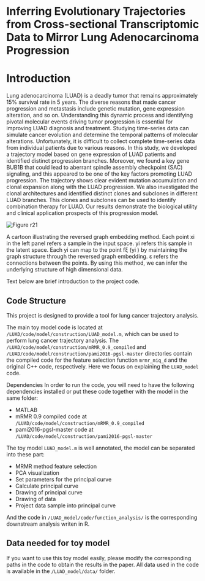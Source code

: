 # Inferring Evolutionary Trajectories from Cross-sectional Transcriptomic Data to Mirror Lung Adenocarcinoma Progression

# Introduction
Lung adenocarcinoma (LUAD) is a deadly tumor that remains approximately 15% survival rate in 5 years. The diverse reasons that made cancer progression and metastasis include genetic mutation, gene expression alteration, and so on. Understanding this dynamic process and identifying pivotal molecular events driving tumor progression is essential for improving LUAD diagnosis and treatment. Studying time-series data can simulate cancer evolution and determine the temporal patterns of molecular alterations. Unfortunately, it is difficult to collect complete time-series data from individual patients due to various reasons. In this study, we developed a trajectory model based on gene expression of LUAD patients and identified distinct progression branches. Moreover, we found a key gene BUB1B that could lead to aberrant spindle assembly checkpoint (SAC) signaling, and this appeared to be one of the key factors promoting LUAD progression. The trajectory shows clear evident mutation accumulation and clonal expansion along with the LUAD progression. We also investigated the clonal architectures and identified distinct clones and subclones in different LUAD branches. This clones and subclones can be used to identify combination therapy for LUAD. Our results demonstrate the biological utility and clinical application prospects of this progression model.


![Figure r21](https://user-images.githubusercontent.com/112677142/228104261-39291975-ab7f-4311-a833-3c06f84a372d.png)
 
A cartoon illustrating the reversed graph embedding method. Each point xi in the left panel refers a sample in the input space. yi refers this sample in the latent space. Each yi can map to the point fξ (yi ) by maintaining the graph structure through the reversed graph embedding. ε refers the connections between the points. By using this method, we can infer the underlying structure of high dimensional data.




Text below are brief introduction to the project code.

## Code Structure
This project is designed to provide a tool for lung cancer trajectory analysis. 

The main toy model code is located at `/LUAD/code/model/construction/LUAD_model.m`, which can be used to perform lung cancer trajectory analysis. The `/LUAD/code/model/construction/mRMR_0.9_compiled` and `/LUAD/code/model/construction/pami2016-pgsl-master` directories contain the compiled code for the feature selection function `mrmr_miq_d` and the original C++ code, respectively. Here we focus on explaining the `LUAD_model` code.

Dependencies
In order to run the code, you will need to have the following dependencies installed or put these code together with the model in the same folder:

* MATLAB
* mRMR 0.9 compiled code at `/LUAD/code/model/construction/mRMR_0.9_compiled`
* pami2016-pgsl-master code at `/LUAD/code/model/construction/pami2016-pgsl-master`

The toy model `LUAD_model.m` is well annotated, the model can be separated into these part:

* MRMR method feature selection
* PCA visualization
* Set parameters for the principal curve
* Calculate principal curve
* Drawing of principal curve
* Drawing of data
* Project data sample into principal curve

And the code in `/LUAD_model/code/function_analysis/` is the corresponding downstream analysis writen in R.

## Data needed for toy model

If you want to use this toy model easily, please modify the corresponding paths in the code to obtain the results in the paper. All data used in the code is available in the `/LUAD_model/data/` folder.

